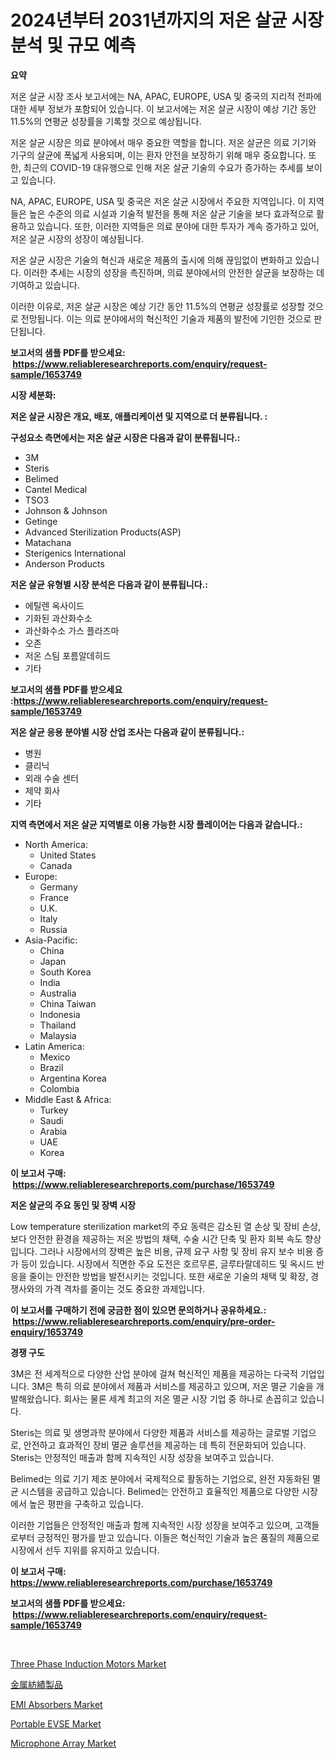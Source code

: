 <p><h1>2024년부터 2031년까지의 저온 살균 시장 분석 및 규모 예측</h1></p><p><strong>요약</strong></p>
<p><p>저온 살균 시장 조사 보고서에는 NA, APAC, EUROPE, USA 및 중국의 지리적 전파에 대한 세부 정보가 포함되어 있습니다. 이 보고서에는 저온 살균 시장이 예상 기간 동안 11.5%의 연평균 성장률을 기록할 것으로 예상됩니다.</p><p>저온 살균 시장은 의료 분야에서 매우 중요한 역할을 합니다. 저온 살균은 의료 기기와 기구의 살균에 폭넓게 사용되며, 이는 환자 안전을 보장하기 위해 매우 중요합니다. 또한, 최근의 COVID-19 대유행으로 인해 저온 살균 기술의 수요가 증가하는 추세를 보이고 있습니다.</p><p>NA, APAC, EUROPE, USA 및 중국은 저온 살균 시장에서 주요한 지역입니다. 이 지역들은 높은 수준의 의료 시설과 기술적 발전을 통해 저온 살균 기술을 보다 효과적으로 활용하고 있습니다. 또한, 이러한 지역들은 의료 분야에 대한 투자가 계속 증가하고 있어, 저온 살균 시장의 성장이 예상됩니다.</p><p>저온 살균 시장은 기술의 혁신과 새로운 제품의 출시에 의해 끊임없이 변화하고 있습니다. 이러한 추세는 시장의 성장을 촉진하며, 의료 분야에서의 안전한 살균을 보장하는 데 기여하고 있습니다.</p><p>이러한 이유로, 저온 살균 시장은 예상 기간 동안 11.5%의 연평균 성장률로 성장할 것으로 전망됩니다. 이는 의료 분야에서의 혁신적인 기술과 제품의 발전에 기인한 것으로 판단됩니다.</p></p>
<p><strong>보고서의 샘플 PDF를 받으세요: &nbsp;<a href="https://www.reliableresearchreports.com/enquiry/request-sample/1653749">https://www.reliableresearchreports.com/enquiry/request-sample/1653749</a></strong></p>
<p><strong>시장 세분화:</strong></p>
<p><strong> 저온 살균 시장은 개요, 배포, 애플리케이션 및 지역으로 더 분류됩니다. :</strong></p>
<p><strong>구성요소 측면에서는 저온 살균 시장은 다음과 같이 분류됩니다.:</strong></p>
<p><ul><li>3M</li><li>Steris</li><li>Belimed</li><li>Cantel Medical</li><li>TSO3</li><li>Johnson & Johnson</li><li>Getinge</li><li>Advanced Sterilization Products(ASP)</li><li>Matachana</li><li>Sterigenics International</li><li>Anderson Products</li></ul></p>
<p><strong> 저온 살균 유형별 시장 분석은 다음과 같이 분류됩니다.:</strong></p>
<p><ul><li>에틸렌 옥사이드</li><li>기화된 과산화수소</li><li>과산화수소 가스 플라즈마</li><li>오존</li><li>저온 스팀 포름알데히드</li><li>기타</li></ul></p>
<p><strong>보고서의 샘플 PDF를 받으세요 :<a href="https://www.reliableresearchreports.com/enquiry/request-sample/1653749">https://www.reliableresearchreports.com/enquiry/request-sample/1653749</a></strong></p>
<p><strong> 저온 살균 응용 분야별 시장 산업 조사는 다음과 같이 분류됩니다.:</strong></p>
<p><ul><li>병원</li><li>클리닉</li><li>외래 수술 센터</li><li>제약 회사</li><li>기타</li></ul></p>
<p><strong>지역 측면에서 저온 살균 지역별로 이용 가능한 시장 플레이어는 다음과 같습니다.:</strong></p>
<p><ul>
    <li>
        North America:
        <ul>
            <li>United States</li>
            <li>Canada</li>
        </ul>
    </li>
    <li>
        Europe:
        <ul>
            <li>Germany</li>
            <li>France</li>
            <li>U.K.</li>
            <li>Italy</li>
            <li>Russia</li>
        </ul>
    </li>
    <li>
        Asia-Pacific:
        <ul>
            <li>China</li>
            <li>Japan</li>
            <li>South Korea</li>
            <li>India</li>
            <li>Australia</li>
            <li>China Taiwan</li>
            <li>Indonesia</li>
            <li>Thailand</li>
            <li>Malaysia</li>
        </ul>
    </li>
    <li>
        Latin America:
        <ul>
            <li>Mexico</li>
            <li>Brazil</li>
            <li>Argentina Korea</li>
            <li>Colombia</li>
        </ul>
    </li>
    <li>
        Middle East & Africa:
        <ul>
            <li>Turkey</li>
            <li>Saudi</li>
            <li>Arabia</li>
            <li>UAE</li>
            <li>Korea</li>
        </ul>
    </li>
    </ul></p>
<p><strong>이 보고서 구매: &nbsp;<a href="https://www.reliableresearchreports.com/purchase/1653749">https://www.reliableresearchreports.com/purchase/1653749</a></strong></p>
<p><strong>저온 살균의 주요 동인 및 장벽 시장</strong></p>
<p><p>Low temperature sterilization market의 주요 동력은 감소된 열 손상 및 장비 손상, 보다 안전한 환경을 제공하는 저온 방법의 채택, 수술 시간 단축 및 환자 회복 속도 향상입니다. 그러나 시장에서의 장벽은 높은 비용, 규제 요구 사항 및 장비 유지 보수 비용 증가 등이 있습니다. 시장에서 직면한 주요 도전은 호르무론, 글루타랄데히드 및 옥시드 반응을 줄이는 안전한 방법을 발전시키는 것입니다. 또한 새로운 기술의 채택 및 확장, 경쟁사와의 가격 격차를 줄이는 것도 중요한 과제입니다.</p></p>
<p><strong>이 보고서를 구매하기 전에 궁금한 점이 있으면 문의하거나 공유하세요.: &nbsp;<a href="https://www.reliableresearchreports.com/enquiry/pre-order-enquiry/1653749">https://www.reliableresearchreports.com/enquiry/pre-order-enquiry/1653749</a></strong></p>
<p><strong>경쟁 구도</strong></p>
<p><p>3M은 전 세계적으로 다양한 산업 분야에 걸쳐 혁신적인 제품을 제공하는 다국적 기업입니다. 3M은 특히 의료 분야에서 제품과 서비스를 제공하고 있으며, 저온 멸균 기술을 개발해왔습니다. 회사는 물론 세계 최고의 저온 멸균 시장 기업 중 하나로 손꼽히고 있습니다.</p><p>Steris는 의료 및 생명과학 분야에서 다양한 제품과 서비스를 제공하는 글로벌 기업으로, 안전하고 효과적인 장비 멸균 솔루션을 제공하는 데 특히 전문화되어 있습니다. Steris는 안정적인 매출과 함께 지속적인 시장 성장을 보여주고 있습니다.</p><p>Belimed는 의료 기기 제조 분야에서 국제적으로 활동하는 기업으로, 완전 자동화된 멸균 시스템을 공급하고 있습니다. Belimed는 안전하고 효율적인 제품으로 다양한 시장에서 높은 평판을 구축하고 있습니다.</p><p>이러한 기업들은 안정적인 매출과 함께 지속적인 시장 성장을 보여주고 있으며, 고객들로부터 긍정적인 평가를 받고 있습니다. 이들은 혁신적인 기술과 높은 품질의 제품으로 시장에서 선두 지위를 유지하고 있습니다.</p></p>
<p><strong>이 보고서 구매: &nbsp; <a href="https://www.reliableresearchreports.com/purchase/1653749">https://www.reliableresearchreports.com/purchase/1653749</a></strong></p>
<p><strong>보고서의 샘플 PDF를 받으세요: &nbsp;<a href="https://www.reliableresearchreports.com/enquiry/request-sample/1653749">https://www.reliableresearchreports.com/enquiry/request-sample/1653749</a></strong><strong></strong></p>
<p>&nbsp;</p>
<p><p><a href="https://view.publitas.com/reportprime-1/three-phase-induction-motors-market-size-global-industry-overview-market-segmentation-and-forecast-2024-to-2031/">Three Phase Induction Motors Market</a></p><p><a href="https://github.com/adcxff01450218/Market-Research-Report-List-1/blob/main/116725011829.md">金属紡績製品</a></p><p><a href="https://github.com/jhcraigie/Market-Research-Report-List-2/blob/main/emi-absorbers-market.md">EMI Absorbers Market</a></p><p><a href="https://issuu.com/reportprime-2/docs/portable-evse-market-size-2030.pptx">Portable EVSE Market</a></p><p><a href="https://github.com/sonuprakash1/Market-Research-Report-List-2/blob/main/microphone-array-market.md">Microphone Array Market</a></p></p>
